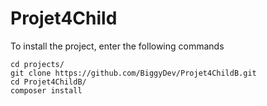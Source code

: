 # Projet4Child

To install the project, enter the following commands 

`cd projects/`<br>
`git clone https://github.com/BiggyDev/Projet4ChildB.git`<br>
`cd Projet4ChildB/`<br>
`composer install`<br>
